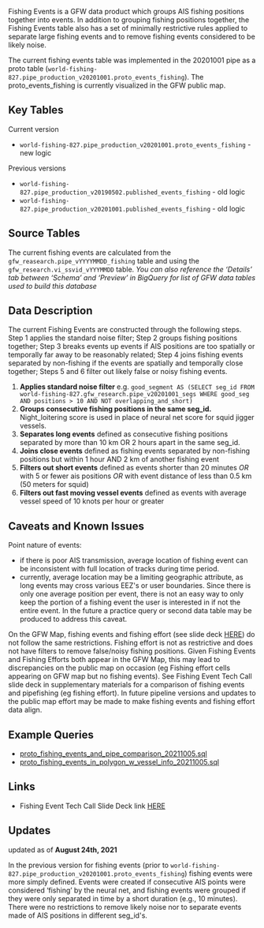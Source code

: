Fishing Events is a GFW data product which groups AIS fishing positions together into events. In addition to grouping fishing positions together, the Fishing Events table also has a set of minimally restrictive rules applied to separate large fishing events and to remove fishing events considered to be likely noise. 

The current fishing events table was implemented in the 20201001 pipe as a proto table (`world-fishing-827.pipe_production_v20201001.proto_events_fishing`). The proto_events_fishing is currently visualized in the GFW public map.

## Key Tables

Current version
+ `world-fishing-827.pipe_production_v20201001.proto_events_fishing` - new logic


Previous versions 
+ `world-fishing-827.pipe_production_v20190502.published_events_fishing` - old logic
+ `world-fishing-827.pipe_production_v20201001.published_events_fishing` - old logic

## Source Tables

The current fishing events are calculated from the `gfw_reasearch.pipe_vYYYYMMDD_fishing` table and using the `gfw_research.vi_ssvid_vYYYMMDD` table. _You can also reference the ‘Details’ tab between ‘Schema’ and ‘Preview’ in BigQuery for list of GFW data tables used to build this database_

## Data Description

The current Fishing Events are constructed through the following steps. Step 1 applies the standard noise filter; Step 2 groups fishing positions together; Step 3 breaks events up events if AIS positions are too spatially or temporally far away to be reasonably related; Step 4 joins fishing events separated by non-fishing if the events are spatially and temporally close together; Steps 5 and 6 filter out likely false or noisy fishing events.

1. **Applies standard noise filter** e.g. `good_segment AS (SELECT seg_id FROM world-fishing-827.gfw_research.pipe_v20201001_segs WHERE good_seg AND positions > 10 AND NOT overlapping_and_short)`
2. **Groups consecutive fishing positions in the same seg_id.** Night_loitering score is used in place of neural net score for squid jigger vessels.
3. **Separates long events** defined as consecutive fishing positions separated by more than 10 km OR 2 hours apart in the same seg_id. 
4. **Joins close events** defined as fishing events separated by non-fishing positions but within 1 hour AND 2 km of another fishing event
5. **Filters out short events** defined as events shorter than 20 minutes _OR_ with 5 or fewer ais positions _OR_ with event distance of less than 0.5 km (50 meters for squid)
6. **Filters out fast moving vessel events** defined as events with average vessel speed of 10 knots per hour or greater


## Caveats and Known Issues

Point nature of events: 
+ if there is poor AIS transmission, average location of fishing event can be inconsistent with full location of tracks during time period.
+ currently, average location may be a limiting geographic attribute, as long events may cross various EEZ's or user boundaries. Since there is only one average position per event, there is not an easy way to only keep the portion of a fishing event the user is interested in if not the entire event. In the future a practice query or second data table may be produced to address this caveat. 


On the GFW Map, fishing events and fishing effort (see slide deck [HERE](https://docs.google.com/presentation/d/17brGIUs1gsRMKMmaFEqi_dd_TPMapVoE9_9PQH8esrM/edit?usp=sharing********)) do not follow the same restrictions. Fishing effort is not as restrictive and does not have filters to remove false/noisy fishing positions. Given Fishing Events and Fishing Efforts both appear in the GFW Map, this may lead to discrepancies on the public map on occasion (eg Fishing effort cells appearing on GFW map but no fishing events). See Fishing Event Tech Call slide deck in supplementary materials for a comparison of fishing events and pipefishing (eg fishing effort). In future pipeline versions and updates to the public map effort may be made to make fishing events and fishing effort data align.

## Example Queries

+ [proto_fishing_events_and_pipe_comparison_20211005.sql](https://github.com/GlobalFishingWatch/bigquery-documentation-wf827/blob/master/queries/examples/current/proto_fishing_events_and_pipe_comparison_20211005.sql) 
+ [proto_fishing_events_in_polygon_w_vessel_info_20211005.sql](https://github.com/GlobalFishingWatch/bigquery-documentation-wf827/blob/master/queries/examples/current/proto_fishing_events_in_polygon_w_vessel_info_20211005.sql) 

## Links

+ Fishing Event Tech Call Slide Deck link [HERE](https://docs.google.com/presentation/d/1ndJ4aau2Ci0dqmA2xyEp7vPrwlpt8gkVNNi0aFb7csY/edit?usp=sharing) 

## Updates
updated as of **August 24th, 2021**

In the previous version for fishing events (prior to `world-fishing-827.pipe_production_v20201001.proto_events_fishing`) fishing events were more simply defined. Events were created if consecutive AIS points were considered ‘fishing’ by the neural net, and fishing events were grouped if they were only separated in time by a short duration (e.g., 10 minutes). There were no restrictions to remove likely noise nor to separate events made of AIS positions in different seg_id's.

